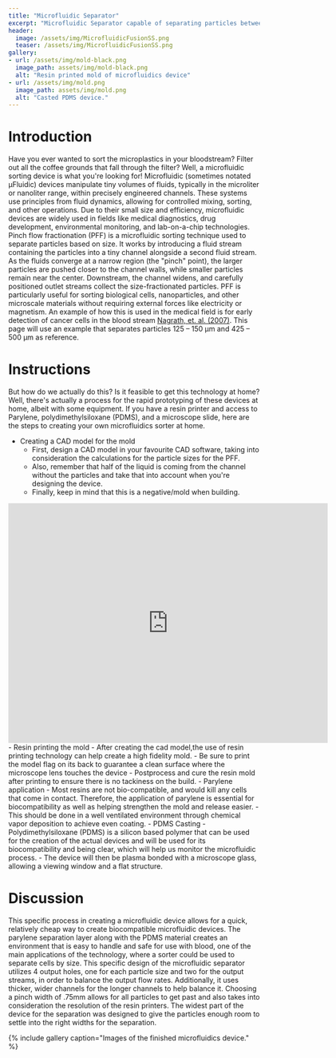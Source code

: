 ```yaml
---
title: "Microfluidic Separator"
excerpt: "Microfluidic Separator capable of separating particles between and "
header:
  image: /assets/img/MicrofluidicFusionSS.png
  teaser: /assets/img/MicrofluidicFusionSS.png
gallery:
- url: /assets/img/mold-black.png
  image_path: assets/img/mold-black.png
  alt: "Resin printed mold of microfluidics device"
- url: /assets/img/mold.png
  image_path: assets/img/mold.png
  alt: "Casted PDMS device."
---
```

# Introduction
Have you ever wanted to sort the microplastics in your bloodstream? Filter out all the coffee grounds that fall through the filter? Well, a microfluidic sorting device is what you're looking for!
Microfluidic (sometimes notated μFluidic) devices manipulate tiny volumes of fluids, typically in the microliter or nanoliter range, within precisely engineered channels. These systems use principles from fluid dynamics, allowing for controlled mixing, sorting, and other operations. Due to their small size and efficiency, microfluidic devices are widely used in fields like medical diagnostics, drug development, environmental monitoring, and lab-on-a-chip technologies.
Pinch flow fractionation (PFF) is a microfluidic sorting technique used to separate particles based on size. It works by introducing a fluid stream containing the particles into a tiny channel alongside a second fluid stream. As the fluids converge at a narrow region (the "pinch" point), the larger particles are pushed closer to the channel walls, while smaller particles remain near the center. Downstream, the channel widens, and carefully positioned outlet streams collect the size-fractionated particles. PFF is particularly useful for sorting biological cells, nanoparticles, and other microscale materials without requiring external forces like electricity or magnetism.
An example of how this is used in the medical field is for early detection of cancer cells in the blood stream [Nagrath, et. al. (2007)](https://www.nature.com/articles/nature06385).
This page will use an example that separates particles 125 – 150 μm and 425 – 500 μm as reference.

# Instructions
But how do we actually do this? Is it feasible to get this technology at home? Well, there's actually a process for the rapid prototyping of these devices at home, albeit with some equipment.
If you have a resin printer and access to Parylene, polydimethylsiloxane (PDMS), and a microscope slide, here are the steps to creating your own microfluidics sorter at home.

- Creating a CAD model for the mold
  - First, design a CAD model in your favourite CAD software, taking into consideration the calculations for the particle sizes for the PFF. 
  - Also, remember that half of the liquid is coming from the channel without the particles and take that into account when you're designing the device. 
  - Finally, keep in mind that this is a negative/mold when building.
<iframe src="https://vanderbilt643.autodesk360.com/shares/public/SH286ddQT78850c0d8a404fe0a090d794359?mode=embed" width="640" height="480" allowfullscreen="true" webkitallowfullscreen="true" mozallowfullscreen="true"  frameborder="0"></iframe>
- Resin printing the mold
  - After creating the cad model,the use of resin printing technology can help create a high fidelity mold. 
  - Be sure to print the model flag on its back to guarantee a clean surface where the microscope lens touches the device
  - Postprocess and cure the resin mold after printing to ensure there is no tackiness on the build.
- Parylene application
  - Most resins are not bio-compatible, and would kill any cells that come in contact. Therefore, the application of parylene is essential for biocompatibility as well as helping strengthen the mold and release easier. 
  - This should be done in a well ventilated environment through chemical vapor deposition to achieve even coating. 
- PDMS Casting
  - Polydimethylsiloxane (PDMS) is a silicon based polymer that can be used for the creation of the actual devices and will be used for its biocompatibility and being clear, which will help us monitor the microfluidic process. 
  - The device will then be plasma bonded with a microscope glass, allowing a viewing window and a flat structure. 

# Discussion
This specific process in creating a microfluidic device allows for a quick, relatively cheap way to create biocompatible microfluidic devices. The parylene separation layer along with the PDMS material creates an environment that is easy to handle and safe for use with blood, one of the main applications of the technology, where a sorter could be used to separate cells by size. 
This specific design of the microfluidic separator utilizes 4 output holes, one for each particle size and two for the output streams, in order to balance the output flow rates. Additionally, it uses thicker, wider channels for the longer channels to help balance it. 
Choosing a pinch width of .75mm allows for all particles to get past and also takes into consideration the resolution of the resin printers. The widest part of the device for the separation was designed to give the particles enough room to settle into the right widths for the separation. 

{% include gallery caption="Images of the finished microfluidics device." %}


